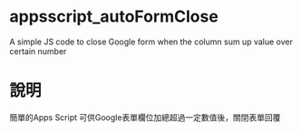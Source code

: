 # appsscript_autoFormClose
A simple JS code to close Google form when the column sum up value over certain number

# 說明
簡單的Apps Script 可供Google表單欄位加總超過一定數值後，關閉表單回覆
